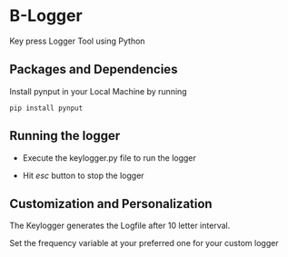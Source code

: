 # B-Logger

Key press Logger Tool using Python


## Packages and Dependencies

Install pynput in your Local Machine by running

```
pip install pynput
```


## Running the logger

- Execute the keylogger.py file to run the logger

- Hit *esc* button to stop the logger

## Customization and Personalization

The Keylogger generates the Logfile after 10 letter interval. 

Set the frequency variable at your preferred one for your custom logger